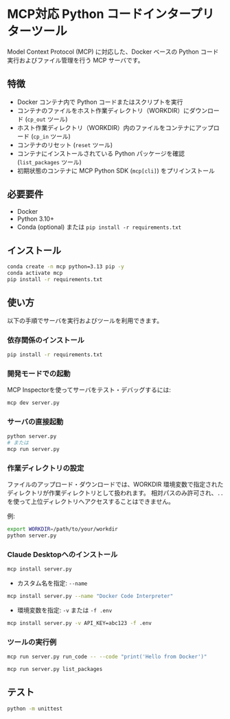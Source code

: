 # MCP対応 Python コードインタープリターツール

Model Context Protocol (MCP) に対応した、Docker ベースの Python コード実行およびファイル管理を行う MCP サーバです。

## 特徴
- Docker コンテナ内で Python コードまたはスクリプトを実行  
- コンテナのファイルをホスト作業ディレクトリ（WORKDIR）にダウンロード (`cp_out` ツール)  
- ホスト作業ディレクトリ（WORKDIR）内のファイルをコンテナにアップロード (`cp_in` ツール)  
- コンテナのリセット (`reset` ツール)  
- コンテナにインストールされている Python パッケージを確認 (`list_packages` ツール)  
- 初期状態のコンテナに MCP Python SDK (`mcp[cli]`) をプリインストール

## 必要要件
- Docker  
- Python 3.10+  
- Conda (optional) または `pip install -r requirements.txt`

## インストール

```bash
conda create -n mcp python=3.13 pip -y
conda activate mcp
pip install -r requirements.txt
```

## 使い方

以下の手順でサーバを実行およびツールを利用できます。

### 依存関係のインストール

```bash
pip install -r requirements.txt
```

### 開発モードでの起動

MCP Inspectorを使ってサーバをテスト・デバッグするには:

```bash
mcp dev server.py
```

### サーバの直接起動

```bash
python server.py
# または
mcp run server.py
```

### 作業ディレクトリの設定

ファイルのアップロード・ダウンロードでは、WORKDIR 環境変数で指定されたディレクトリが作業ディレクトリとして扱われます。
相対パスのみ許可され、`..` を使って上位ディレクトリへアクセスすることはできません。

例:
```bash
export WORKDIR=/path/to/your/workdir
python server.py
```

### Claude Desktopへのインストール

```bash
mcp install server.py
```

- カスタム名を指定: `--name`

```bash
mcp install server.py --name "Docker Code Interpreter"
```

- 環境変数を指定: `-v` または `-f .env`

```bash
mcp install server.py -v API_KEY=abc123 -f .env
```

### ツールの実行例

```bash
mcp run server.py run_code -- --code "print('Hello from Docker')"
```

```bash
mcp run server.py list_packages
```

## テスト

```bash
python -m unittest
```

